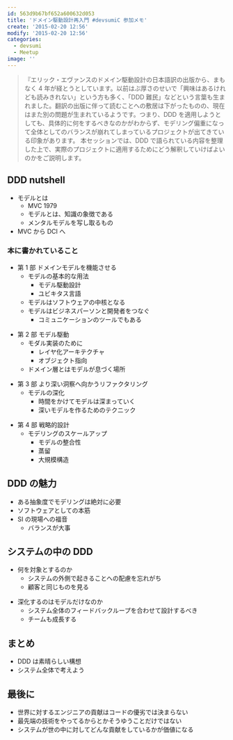 ```yaml
---
id: 563d9b67bf652a600632d053
title: 'ドメイン駆動設計再入門 #devsumiC 参加メモ'
create: '2015-02-20 12:56'
modify: '2015-02-20 12:56'
categories:
  - devsumi
  - Meetup
image: ''
---
```


> 『エリック・エヴァンスのドメイン駆動設計の日本語訳の出版から、まもなく 4 年が経とうとしています。以前はぶ厚さのせいで「興味はあるけれども読みきれない」という方も多く、「DDD 難民」などという言葉も生まれました。翻訳の出版に伴って読むことへの敷居は下がったものの、現在はまた別の問題が生まれているようです。つまり、DDD を適用しようとしても、具体的に何をするべきなのかがわからず、モデリング偏重になって全体としてのバランスが崩れてしまっているプロジェクトが出てきている印象があります。
> 本セッションでは、DDD で語られている内容を整理した上で、実際のプロジェクトに適用するためにどう解釈していけばよいのかをご説明します。

<!-- more -->

## DDD nutshell

- モデルとは
  - MVC 1979
  - モデルとは、知識の象徴である
  - メンタルモデルを写し取るもの
- MVC から DCI へ

### 本に書かれていること

- 第 1 部 ドメインモデルを機能させる
  - モデルの基本的な用法
    - モデル駆動設計
    - ユビキタス言語
  - モデルはソフトウェアの中核となる
  - モデルはビジネスパーソンと開発者をつなぐ
    - コミュニケーションのツールでもある

* 第 2 部 モデル駆動
  - モダル実装のために
    - レイヤ化アーキテクチャ
    - オブジェクト指向
  - ドメイン層とはモデルが息づく場所

- 第 3 部 より深い洞察へ向かうリファクタリング
  - モデルの深化
    - 時間をかけてモデルは深まっていく
    - 深いモデルを作るためのテクニック

* 第 4 部 戦略的設計
  - モデリングのスケールアップ
    - モデルの整合性
    - 蒸留
    - 大規模構造

## DDD の魅力

- ある抽象度でモデリングは絶対に必要
- ソフトウェアとしての本筋
- SI の現場への福音
  - バランスが大事

## システムの中の DDD

<!-- -
    - 全てを統合する
    - 複雑さは囲い込む
        - 慣れた人に任せるしかないよね -->

- 何を対象とするのか
  - システムの外側で起きることへの配慮を忘れがち
  - 顧客と同じものを見る

* 深化するのはモデルだけなのか
  - システム全体のフィードバックループを合わせて設計するべき
  - チームも成長する

## まとめ

- DDD は素晴らしい構想
- システム全体で考えよう

## 最後に

- 世界に対するエンジニアの貢献はコードの優劣では決まらない
- 最先端の技術をやってるからとかそうゆうことだけではない
- システムが世の中に対してどんな貢献をしているかが価値になる
